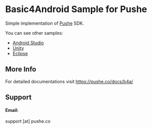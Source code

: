 # Basic4Android Sample for Pushe

Simple implementation of [Pushe](http://pushe.co) SDK.

You can see other samples:
* [Android Studio](https://github.com/ronashco/pushe-android-studio-sample)
* [Unity](https://github.com/ronashco/pushe-unity-sample)
* [Eclipse](https://github.com/ronashco/pushe-eclipse-sample)

## More Info
For detailed documentations visit https://pushe.co/docs/b4a/


## Support 
#### Email:
support [at] pushe.co
